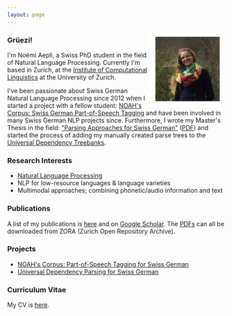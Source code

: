 ```yaml
---
layout: page
---
```


<img src="./images/portrait.jpg" class="profile-picture" width="35%" align="right">

### Grüezi!

I'm Noëmi Aepli, a Swiss PhD student in the field of Natural Language Processing. Currently I'm based in Zurich, at the [Institute of Computational Linguistics](www.cl.uzh.ch) at the University of Zurich.

I've been passionate about Swiss German Natural Language Processing since 2012 when I started a project with a fellow student: [NOAH's Corpus: Swiss German Part-of-Speech Tagging](https://noe-eva.github.io/NOAH-Corpus/) and have been involved in many Swiss German NLP projects since. Furthermore, I wrote my Master's Thesis in the field: ["Parsing Approaches for Swiss German"](https://noe-eva.github.io/SwissGermanUD/) ([PDF](https://www.cl.uzh.ch/dam/jcr:cdad4255-ddd4-4071-a706-491e75085339/aepli_noemi_1990.pdf)) and started the process of adding my manually created parse trees to the [Universal Dependency Treebanks](https://universaldependencies.org/).

### Research Interests

- [Natural Language Processing](https://en.wikipedia.org/wiki/Natural_language_processing)
- NLP for low-resource languages & language varieties
- Multimodal approaches; combining phonetic/audio information and text

### Publications

A list of my publications is [here](/Publications/) and on [Google Scholar](https://scholar.google.ch/citations?user=ZMIlpKUAAAAJ&hl=de). The [PDFs](https://www.cl.uzh.ch/de/people/team/compling/naepli.html) can all be downloaded from ZORA (Zurich Open Repository Archive).

### Projects

- [NOAH's Corpus: Part-of-Speech Tagging for Swiss German](https://noe-eva.github.io/NOAH-Corpus/)
- [Universal Dependency Parsing for Swiss German](https://noe-eva.github.io/SwissGermanUD/)

### Curriculum Vitae

My CV is [here](/pdfs/cv.pdf).

